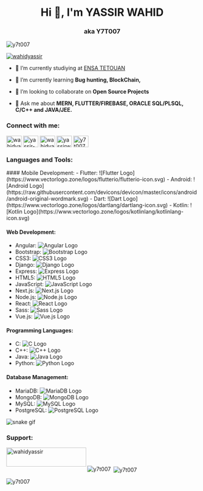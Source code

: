 <h1 align="center">Hi 👋, I'm YASSIR WAHID</h1>
<h3 align="center">aka Y7T007</h3>

<p align="left"> <img src="https://komarev.com/ghpvc/?username=y7t007&label=Profile%20views&color=0e75b6&style=flat" alt="y7t007" /> </p>

<p align="left"> <a href="https://twitter.com/wahidyassir" target="blank"><img src="https://img.shields.io/twitter/follow/wahidyassir?logo=twitter&style=for-the-badge" alt="wahidyassir" /></a> </p>

- 🔭 I’m currently studiying at [ENSA TETOUAN](https://ensa-tetouan.ac.ma/)

- 🌱 I’m currently learning **Bug hunting, BlockChain,**

- 👯 I’m looking to collaborate on **Open Source Projects**

- 💬 Ask me about **MERN, FLUTTER/FIREBASE, ORACLE SQL/PLSQL, C/C++ and JAVA/JEE.**

<h3 align="left">Connect with me:</h3>
<p align="left">
<a href="https://twitter.com/wahidyassir" target="blank"><img align="center" src="https://raw.githubusercontent.com/rahuldkjain/github-profile-readme-generator/master/src/images/icons/Social/twitter.svg" alt="wahidyassir" height="30" width="40" /></a>
<a href="https://linkedin.com/in/yassir-wahid" target="blank"><img align="center" src="https://raw.githubusercontent.com/rahuldkjain/github-profile-readme-generator/master/src/images/icons/Social/linked-in-alt.svg" alt="yassir-wahid" height="30" width="40" /></a>
<a href="https://instagram.com/wahidyassir" target="blank"><img align="center" src="https://raw.githubusercontent.com/rahuldkjain/github-profile-readme-generator/master/src/images/icons/Social/instagram.svg" alt="wahidyassir" height="30" width="40" /></a>
<a href="https://www.behance.net/yassirwahid" target="blank"><img align="center" src="https://raw.githubusercontent.com/rahuldkjain/github-profile-readme-generator/master/src/images/icons/Social/behance.svg" alt="yassirwahid" height="30" width="40" /></a>
<a href="https://discord.gg/y7t007" target="blank"><img align="center" src="https://raw.githubusercontent.com/rahuldkjain/github-profile-readme-generator/master/src/images/icons/Social/discord.svg" alt="y7t007" height="30" width="40" /></a>
</p>


<h3 align="left">Languages and Tools:</h3>
#### Mobile Development:
- Flutter: ![Flutter Logo](https://www.vectorlogo.zone/logos/flutterio/flutterio-icon.svg)
- Android: ![Android Logo](https://raw.githubusercontent.com/devicons/devicon/master/icons/android/android-original-wordmark.svg)
- Dart: ![Dart Logo](https://www.vectorlogo.zone/logos/dartlang/dartlang-icon.svg)
- Kotlin: ![Kotlin Logo](https://www.vectorlogo.zone/logos/kotlinlang/kotlinlang-icon.svg)

#### Web Development:
- Angular: ![Angular Logo](https://angular.io/assets/images/logos/angular/angular.svg)
- Bootstrap: ![Bootstrap Logo](https://raw.githubusercontent.com/devicons/devicon/master/icons/bootstrap/bootstrap-plain-wordmark.svg)
- CSS3: ![CSS3 Logo](https://raw.githubusercontent.com/devicons/devicon/master/icons/css3/css3-original-wordmark.svg)
- Django: ![Django Logo](https://cdn.worldvectorlogo.com/logos/django.svg)
- Express: ![Express Logo](https://raw.githubusercontent.com/devicons/devicon/master/icons/express/express-original-wordmark.svg)
- HTML5: ![HTML5 Logo](https://raw.githubusercontent.com/devicons/devicon/master/icons/html5/html5-original-wordmark.svg)
- JavaScript: ![JavaScript Logo](https://raw.githubusercontent.com/devicons/devicon/master/icons/javascript/javascript-original.svg)
- Next.js: ![Next.js Logo](https://cdn.worldvectorlogo.com/logos/nextjs-2.svg)
- Node.js: ![Node.js Logo](https://raw.githubusercontent.com/devicons/devicon/master/icons/nodejs/nodejs-original-wordmark.svg)
- React: ![React Logo](https://raw.githubusercontent.com/devicons/devicon/master/icons/react/react-original-wordmark.svg)
- Sass: ![Sass Logo](https://raw.githubusercontent.com/devicons/devicon/master/icons/sass/sass-original.svg)
- Vue.js: ![Vue.js Logo](https://raw.githubusercontent.com/devicons/devicon/master/icons/vuejs/vuejs-original-wordmark.svg)

#### Programming Languages:
- C: ![C Logo](https://raw.githubusercontent.com/devicons/devicon/master/icons/c/c-original.svg)
- C++: ![C++ Logo](https://raw.githubusercontent.com/devicons/devicon/master/icons/cplusplus/cplusplus-original.svg)
- Java: ![Java Logo](https://raw.githubusercontent.com/devicons/devicon/master/icons/java/java-original.svg)
- Python: ![Python Logo](https://raw.githubusercontent.com/devicons/devicon/master/icons/python/python-original.svg)

#### Database Management:
- MariaDB: ![MariaDB Logo](https://www.vectorlogo.zone/logos/mariadb/mariadb-icon.svg)
- MongoDB: ![MongoDB Logo](https://raw.githubusercontent.com/devicons/devicon/master/icons/mongodb/mongodb-original-wordmark.svg)
- MySQL: ![MySQL Logo](https://raw.githubusercontent.com/devicons/devicon/master/icons/mysql/mysql-original-wordmark.svg)
- PostgreSQL: ![PostgreSQL Logo](https://raw.githubusercontent.com/devicons/devicon/master/icons/postgresql/postgresql-original-wordmark.svg)


![snake gif](https://github.com/Y7T007/snake_animation/blob/output/github-contribution-grid-snake.svg)

<h3 align="left">Support:</h3>
<p><a href="https://www.buymeacoffee.com/wahidyassir"> <img align="left" src="https://cdn.buymeacoffee.com/buttons/v2/default-yellow.png" height="50" width="210" alt="wahidyassir" /></a></p><br><br>

<p><img align="left" src="https://github-readme-stats.vercel.app/api/top-langs?username=y7t007&show_icons=true&locale=en&layout=compact" alt="y7t007" /></p>

<p>&nbsp;<img align="center" src="https://github-readme-stats.vercel.app/api?username=y7t007&show_icons=true&locale=en" alt="y7t007" /></p>

<p><img align="center" src="https://github-readme-streak-stats.herokuapp.com/?user=y7t007&" alt="y7t007" /></p>
